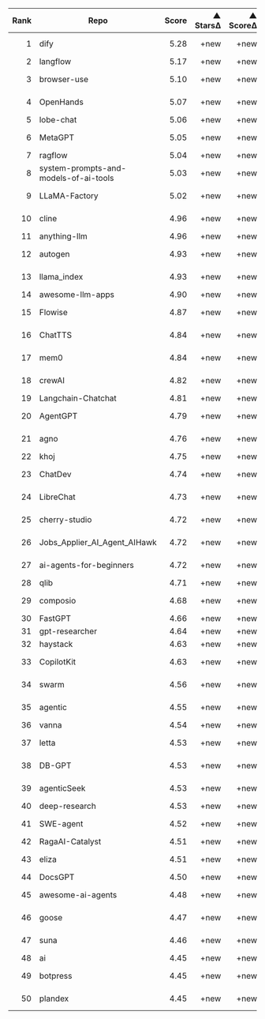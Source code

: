 | Rank | Repo | Score | ▲ StarsΔ | ▲ ScoreΔ | Category |
|-----:|------|------:|-------:|--------:|----------|
| 1 | dify | 5.28 | +new | +new | General-purpose |
| 2 | langflow | 5.17 | +new | +new | DevTools |
| 3 | browser-use | 5.10 | +new | +new | General-purpose |
| 4 | OpenHands | 5.07 | +new | +new | General-purpose |
| 5 | lobe-chat | 5.06 | +new | +new | RAG-centric |
| 6 | MetaGPT | 5.05 | +new | +new | Multi-Agent Coordination |
| 7 | ragflow | 5.04 | +new | +new | RAG-centric |
| 8 | system-prompts-and-models-of-ai-tools | 5.03 | +new | +new | DevTools |
| 9 | LLaMA-Factory | 5.02 | +new | +new | General-purpose |
| 10 | cline | 4.96 | +new | +new | General-purpose |
| 11 | anything-llm | 4.96 | +new | +new | RAG-centric |
| 12 | autogen | 4.93 | +new | +new | General-purpose |
| 13 | llama_index | 4.93 | +new | +new | General-purpose |
| 14 | awesome-llm-apps | 4.90 | +new | +new | RAG-centric |
| 15 | Flowise | 4.87 | +new | +new | General-purpose |
| 16 | ChatTTS | 4.84 | +new | +new | General-purpose |
| 17 | mem0 | 4.84 | +new | +new | General-purpose |
| 18 | crewAI | 4.82 | +new | +new | Multi-Agent Coordination |
| 19 | Langchain-Chatchat | 4.81 | +new | +new | RAG-centric |
| 20 | AgentGPT | 4.79 | +new | +new | General-purpose |
| 21 | agno | 4.76 | +new | +new | Multi-Agent Coordination |
| 22 | khoj | 4.75 | +new | +new | Experimental |
| 23 | ChatDev | 4.74 | +new | +new | Multi-Agent Coordination |
| 24 | LibreChat | 4.73 | +new | +new | General-purpose |
| 25 | cherry-studio | 4.72 | +new | +new | General-purpose |
| 26 | Jobs_Applier_AI_Agent_AIHawk | 4.72 | +new | +new | General-purpose |
| 27 | ai-agents-for-beginners | 4.72 | +new | +new | General-purpose |
| 28 | qlib | 4.71 | +new | +new | Experimental |
| 29 | composio | 4.68 | +new | +new | General-purpose |
| 30 | FastGPT | 4.66 | +new | +new | RAG-centric |
| 31 | gpt-researcher | 4.64 | +new | +new | Experimental |
| 32 | haystack | 4.63 | +new | +new | RAG-centric |
| 33 | CopilotKit | 4.63 | +new | +new | General-purpose |
| 34 | swarm | 4.56 | +new | +new | Multi-Agent Coordination |
| 35 | agentic | 4.55 | +new | +new | General-purpose |
| 36 | vanna | 4.54 | +new | +new | RAG-centric |
| 37 | letta | 4.53 | +new | +new | General-purpose |
| 38 | DB-GPT | 4.53 | +new | +new | General-purpose |
| 39 | agenticSeek | 4.53 | +new | +new | General-purpose |
| 40 | deep-research | 4.53 | +new | +new | Experimental |
| 41 | SWE-agent | 4.52 | +new | +new | General-purpose |
| 42 | RagaAI-Catalyst | 4.51 | +new | +new | RAG-centric |
| 43 | eliza | 4.51 | +new | +new | General-purpose |
| 44 | DocsGPT | 4.50 | +new | +new | DevTools |
| 45 | awesome-ai-agents | 4.48 | +new | +new | General-purpose |
| 46 | goose | 4.47 | +new | +new | General-purpose |
| 47 | suna | 4.46 | +new | +new | General-purpose |
| 48 | ai | 4.45 | +new | +new | DevTools |
| 49 | botpress | 4.45 | +new | +new | General-purpose |
| 50 | plandex | 4.45 | +new | +new | General-purpose |
